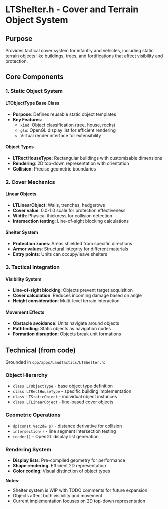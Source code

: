 # LTShelter.h - Cover and Terrain Object System

## Purpose
Provides tactical cover system for infantry and vehicles, including static terrain objects like buildings, trees, and fortifications that affect visibility and protection.

## Core Components

### 1. Static Object System

#### LTObjectType Base Class
- **Purpose**: Defines reusable static object templates
- **Key Features**:
  - `kind`: Object classification (tree, house, rocks)
  - `glo`: OpenGL display list for efficient rendering
  - Virtual render interface for extensibility

#### Object Types
- **LTRectHouseType**: Rectangular buildings with customizable dimensions
- **Rendering**: 2D top-down representation with orientation
- **Collision**: Precise geometric boundaries

### 2. Cover Mechanics

#### Linear Objects
- **LTLinearObject**: Walls, trenches, hedgerows
- **Cover value**: 0.0-1.0 scale for protection effectiveness
- **Width**: Physical thickness for collision detection
- **Intersection testing**: Line-of-sight blocking calculations

#### Shelter System
- **Protection zones**: Areas shielded from specific directions
- **Armor values**: Structural integrity for different materials
- **Entry points**: Units can occupy/leave shelters

### 3. Tactical Integration

#### Visibility System
- **Line-of-sight blocking**: Objects prevent target acquisition
- **Cover calculation**: Reduces incoming damage based on angle
- **Height consideration**: Multi-level terrain interaction

#### Movement Effects
- **Obstacle avoidance**: Units navigate around objects
- **Pathfinding**: Static objects as navigation nodes
- **Formation disruption**: Objects break unit formations

## Technical (from code)
Grounded in `cpp/apps/LandTactics/LTShelter.h`:

### Object Hierarchy
- `class LTObjectType` - base object type definition
- `class LTRectHouseType` - specific building implementation
- `class LTStaticObject` - individual object instances
- `class LTLinearObject` - line-based cover objects

### Geometric Operations
- `dp(const Vec2d& p)` - distance derivative for collision
- `intersection()` - line segment intersection testing
- `render()` - OpenGL display list generation

### Rendering System
- **Display lists**: Pre-compiled geometry for performance
- **Shape rendering**: Efficient 2D representation
- **Color coding**: Visual distinction of object types

**Notes:**
- Shelter system is WIP with TODO comments for future expansion
- Objects affect both visibility and movement
- Current implementation focuses on 2D top-down representation
